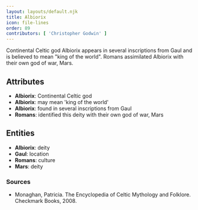 ```yaml
---
layout: layouts/default.njk
title: Albiorix
icon: file-lines
order: 89
contributors: [ 'Christopher Godwin' ]
---
```

Continental Celtic god Albiorix appears in several inscriptions from Gaul and is believed to mean "king of the world". Romans assimilated Albiorix with their own god of war, Mars.

## Attributes

- **Albiorix**: Continental Celtic god
- **Albiorix**: may mean 'king of the world'
- **Albiorix**: found in several inscriptions from Gaul
- **Romans**: identified this deity with their own god of war, Mars

## Entities

- **Albiorix**: deity
- **Gaul**: location
- **Romans**: culture
- **Mars**: deity

### Sources

- Monaghan, Patricia. The Encyclopedia of Celtic Mythology and Folklore. Checkmark Books, 2008.


